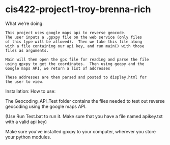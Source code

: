 # cis422-project1-troy-brenna-rich

What we're doing:

    This project uses google maps api to reverse geocode.
    The user inputs a .gpxpy file on the web service (only files
    of this type will be allowed).  Then we take this file along
    with a file containing our api key, and run main() with those
    files as arguments.

    Main will then open the gpx file for reading and parse the file
    using gpxpy to get the coordinates.  Then using geopy and the
    Google maps API, we return a list of addresses

    These addresses are then parsed and posted to display.html for
    the user to view.

Installation:
How to use:

The Geocoding_API_Test folder contains the files needed
to test out reverse geocoding using the google maps API.

(Use Run Test.bat to run it. Make sure that you have a
file named apikey.txt with a valid api key)

Make sure you've installed gpxpy to your computer,
wherever you store your python modules.